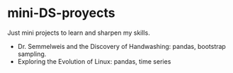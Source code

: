 # mini-DS-proyects

Just mini projects to learn and sharpen my skills.

* Dr. Semmelweis and the Discovery of Handwashing: pandas, bootstrap sampling.
* Exploring the Evolution of Linux: pandas, time series

